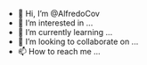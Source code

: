 - 👋 Hi, I’m @AlfredoCov
- 👀 I’m interested in ...
- 🌱 I’m currently learning ...
- 💞️ I’m looking to collaborate on ...
- 📫 How to reach me ...

<!---
AlfredoCov/AlfredoCov is a ✨ special ✨ repository because its `README.md` (this file) appears on your GitHub profile.
You can click the Preview link to take a look at your changes.
--->
